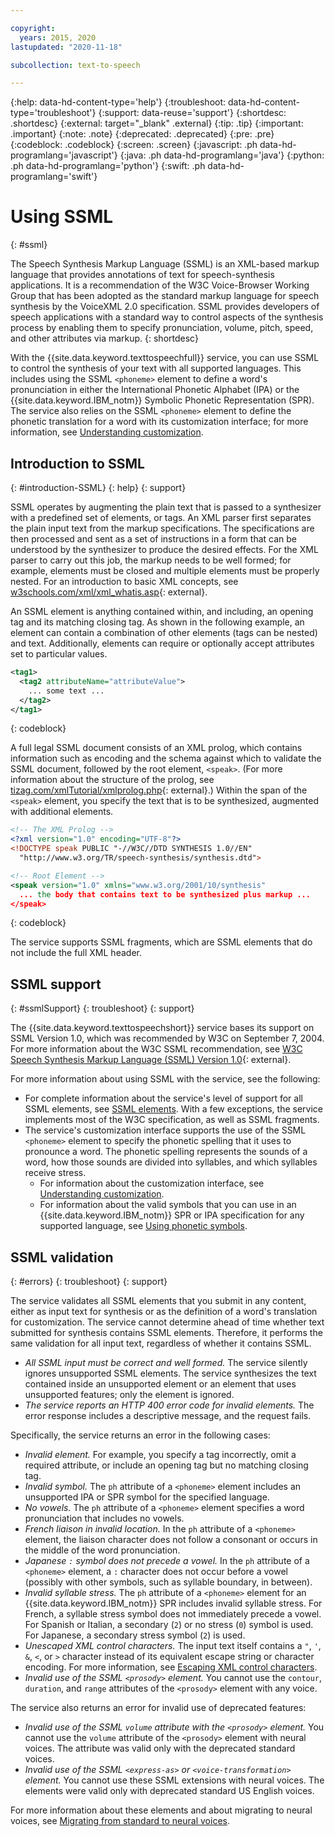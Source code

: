 ```yaml
---

copyright:
  years: 2015, 2020
lastupdated: "2020-11-18"

subcollection: text-to-speech

---
```


{:help: data-hd-content-type='help'}
{:troubleshoot: data-hd-content-type='troubleshoot'}
{:support: data-reuse='support'}
{:shortdesc: .shortdesc}
{:external: target="_blank" .external}
{:tip: .tip}
{:important: .important}
{:note: .note}
{:deprecated: .deprecated}
{:pre: .pre}
{:codeblock: .codeblock}
{:screen: .screen}
{:javascript: .ph data-hd-programlang='javascript'}
{:java: .ph data-hd-programlang='java'}
{:python: .ph data-hd-programlang='python'}
{:swift: .ph data-hd-programlang='swift'}

# Using SSML
{: #ssml}

The Speech Synthesis Markup Language (SSML) is an XML-based markup language that provides annotations of text for speech-synthesis applications. It is a recommendation of the W3C Voice-Browser Working Group that has been adopted as the standard markup language for speech synthesis by the VoiceXML 2.0 specification. SSML provides developers of speech applications with a standard way to control aspects of the synthesis process by enabling them to specify pronunciation, volume, pitch, speed, and other attributes via markup.
{: shortdesc}

With the {{site.data.keyword.texttospeechfull}} service, you can use SSML to control the synthesis of your text with all supported languages. This includes using the SSML `<phoneme>` element to define a word's pronunciation in either the International Phonetic Alphabet (IPA) or the {{site.data.keyword.IBM_notm}} Symbolic Phonetic Representation (SPR). The service also relies on the SSML `<phoneme>` element to define the phonetic translation for a word with its customization interface; for more information, see [Understanding customization](/docs/text-to-speech?topic=text-to-speech-customIntro).

## Introduction to SSML
{: #introduction-SSML}
{: help}
{: support}

SSML operates by augmenting the plain text that is passed to a synthesizer with a predefined set of elements, or tags. An XML parser first separates the plain input text from the markup specifications. The specifications are then processed and sent as a set of instructions in a form that can be understood by the synthesizer to produce the desired effects. For the XML parser to carry out this job, the markup needs to be well formed; for example, elements must be closed and multiple elements must be properly nested. For an introduction to basic XML concepts, see [w3schools.com/xml/xml_whatis.asp](http://www.w3schools.com/xml/xml_whatis.asp){: external}.

An SSML element is anything contained within, and including, an opening tag and its matching closing tag. As shown in the following example, an element can contain a combination of other elements (tags can be nested) and text. Additionally, elements can require or optionally accept attributes set to particular values.

```xml
<tag1>
  <tag2 attributeName="attributeValue">
    ... some text ...
  </tag2>
</tag1>
```
{: codeblock}

A full legal SSML document consists of an XML prolog, which contains information such as encoding and the schema against which to validate the SSML document, followed by the root element, `<speak>`. (For more information about the structure of the prolog, see [tizag.com/xmlTutorial/xmlprolog.php](http://www.tizag.com/xmlTutorial/xmlprolog.php){: external}.) Within the span of the `<speak>` element, you specify the text that is to be synthesized, augmented with additional elements.

```xml
<!-- The XML Prolog -->
<?xml version="1.0" encoding="UTF-8"?>
<!DOCTYPE speak PUBLIC "-//W3C//DTD SYNTHESIS 1.0//EN"
  "http://www.w3.org/TR/speech-synthesis/synthesis.dtd">

<!-- Root Element -->
<speak version="1.0" xmlns="www.w3.org/2001/10/synthesis"
  ... the body that contains text to be synthesized plus markup ...
</speak>
```
{: codeblock}

The service supports SSML fragments, which are SSML elements that do not include the full XML header.

## SSML support
{: #ssmlSupport}
{: troubleshoot}
{: support}

The {{site.data.keyword.texttospeechshort}} service bases its support on SSML Version 1.0, which was recommended by W3C on September 7, 2004. For more information about the W3C SSML recommendation, see [W3C Speech Synthesis Markup Language (SSML) Version 1.0](http://www.w3.org/TR/speech-synthesis/){: external}.

For more information about using SSML with the service, see the following:

-   For complete information about the service's level of support for all SSML elements, see [SSML elements](/docs/text-to-speech?topic=text-to-speech-elements). With a few exceptions, the service implements most of the W3C specification, as well as SSML fragments.
-   The service's customization interface supports the use of the SSML `<phoneme>` element to specify the phonetic spelling that it uses to pronounce a word. The phonetic spelling represents the sounds of a word, how those sounds are divided into syllables, and which syllables receive stress.
    -   For information about the customization interface, see [Understanding customization](/docs/text-to-speech?topic=text-to-speech-customIntro).
    -   For information about the valid symbols that you can use in an {{site.data.keyword.IBM_notm}} SPR or IPA specification for any supported language, see [Using phonetic symbols](/docs/text-to-speech?topic=text-to-speech-sprs).

## SSML validation
{: #errors}
{: troubleshoot}
{: support}

The service validates all SSML elements that you submit in any content, either as input text for synthesis or as the definition of a word's translation for customization. The service cannot determine ahead of time whether text submitted for synthesis contains SSML elements. Therefore, it performs the same validation for all input text, regardless of whether it contains SSML.

-   *All SSML input must be correct and well formed.* The service silently ignores unsupported SSML elements. The service synthesizes the text contained inside an unsupported element or an element that uses unsupported features; only the element is ignored.
-   *The service reports an HTTP 400 error code for invalid elements.* The error response includes a descriptive message, and the request fails.

Specifically, the service returns an error in the following cases:

-   *Invalid element.* For example, you specify a tag incorrectly, omit a required attribute, or include an opening tag but no matching closing tag.
-   *Invalid symbol.* The `ph` attribute of a `<phoneme>` element includes an unsupported IPA or SPR symbol for the specified language.
-   *No vowels.* The `ph` attribute of a `<phoneme>` element specifies a word pronunciation that includes no vowels.
-   *French liaison in invalid location.* In the `ph` attribute of a `<phoneme>` element, the liaison character does not follow a consonant or occurs in the middle of the word pronunciation.
-   *Japanese `:` symbol does not precede a vowel.* In the `ph` attribute of a `<phoneme>` element, a `:` character does not occur before a vowel (possibly with other symbols, such as syllable boundary, in between).
-   *Invalid syllable stress.* The `ph` attribute of a `<phoneme>` element for an {{site.data.keyword.IBM_notm}} SPR includes invalid syllable stress. For French, a syllable stress symbol does not immediately precede a vowel. For Spanish or Italian, a secondary (`2`) or no stress (`0`) symbol is used. For Japanese, a secondary stress symbol (`2`) is used.
-   *Unescaped XML control characters.* The input text itself contains a <code>&quot;</code>, <code>&apos;</code>, `&`, `<`, or `>` character instead of its equivalent escape string or character encoding. For more information, see [Escaping XML control characters](/docs/text-to-speech?topic=text-to-speech-usingHTTP#escape).
-   *Invalid use of the SSML `<prosody>` element.* You cannot use the `contour`, `duration`, and `range` attributes of the `<prosody>` element with any voice.

The service also returns an error for invalid use of deprecated features:

-   *Invalid use of the SSML `volume` attribute with the `<prosody>` element.* You cannot use the `volume` attribute of the `<prosody>` element with neural voices. The attribute was valid only with the deprecated standard voices.
-   *Invalid use of the SSML `<express-as>` or `<voice-transformation>` element.* You cannot use these SSML extensions with neural voices. The elements were valid only with deprecated standard US English voices.

For more information about these elements and about migrating to neural voices, see [Migrating from standard to neural voices](/docs/text-to-speech?topic=text-to-speech-voices#migrateVoice).
